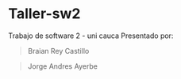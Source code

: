 # Taller-sw2

Trabajo de software 2 - uni cauca
Presentado por:

> Braian Rey Castillo


> Jorge Andres Ayerbe
